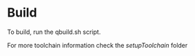 # Build

To build, run the qbuild.sh script.

For more toolchain information check the *setupToolchain* folder
